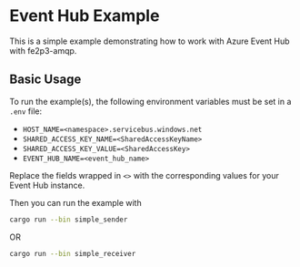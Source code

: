 # Event Hub Example

This is a simple example demonstrating how to work with Azure Event Hub with fe2p3-amqp.

## Basic Usage

To run the example(s), the following environment variables must be set in a `.env` file:

- `HOST_NAME=<namespace>.servicebus.windows.net`
- `SHARED_ACCESS_KEY_NAME=<SharedAccessKeyName>`
- `SHARED_ACCESS_KEY_VALUE=<SharedAccessKey>`
- `EVENT_HUB_NAME=<event_hub_name>`

Replace the fields wrapped in `<>` with the corresponding values for your Event Hub instance.

Then you can run the example with

```sh
cargo run --bin simple_sender
```

OR

```sh
cargo run --bin simple_receiver
```
